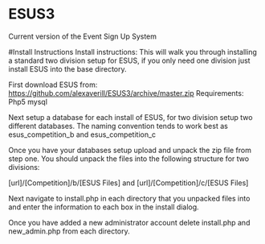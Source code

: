 # ESUS3
Current version of the Event Sign Up System


#Install Instructions
Install instructions:
This will walk you through installing a standard two division setup for ESUS, if you only need one division just install ESUS into the base
directory. 

First download ESUS from: https://github.com/alexaverill/ESUS3/archive/master.zip
Requirements: 
Php5
mysql


Next setup a database for each install of ESUS, for two division setup two different databases.
The naming convention tends to work best as esus_competition_b and esus_competition_c

Once you have your databases setup upload and unpack the zip file from step one. You should unpack the files into the following structure for 
two divisions:

[url]/[Competition]/b/[ESUS Files]
and 
[url]/[Competition]/c/[ESUS Files]

Next navigate to install.php in each directory that you unpacked files into and enter the information to each box in the install dialog.

Once you have added a new administrator account delete install.php and new_admin.php from each directory.
